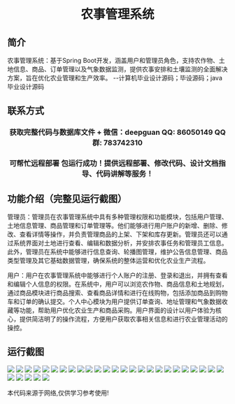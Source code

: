 <p><h1 align="center">农事管理系统</h1></p>

## 简介
农事管理系统：基于Spring Boot开发，涵盖用户和管理员角色，支持农作物、土地信息、商品、订单管理以及气象数据监测，提供农事安排和土壤监测的全面解决方案，旨在优化农业管理和生产效率。    --计算机毕业设计源码；毕设源码；java毕业设计源码


## 联系方式
<p><h3 align="center">获取完整代码与数据库文件 + 微信：deepguan QQ: 86050149 QQ群: 783742310</h3></p>
<p><h3 align="center">可帮忙远程部署 包运行成功！提供远程部署、修改代码、设计文档指导、代码讲解等服务！</h3></p>

## 功能介绍（完整见运行截图）
管理员：管理员在农事管理系统中具有多种管理权限和功能模块，包括用户管理、土地信息管理、商品管理和订单管理等。他们能够进行用户账户的新增、删除、修改、查看详情等操作，并负责管理商品的上架、下架和库存更新。管理员还可以通过系统界面对土地进行查看、编辑和数据分析，并安排农事任务和管理员工信息。此外，管理员在系统中能够进行信息查询、轮播图管理，维护公告信息管理、商品类型管理及其它基础数据管理，确保系统的整体运营和优化农业生产流程。

用户：用户在农事管理系统中能够进行个人账户的注册、登录和退出，并拥有查看和编辑个人信息的权限。在系统中，用户可以浏览农作物、商品信息和土地规划，通过商品模块进行商品搜索、查看商品详情和进行在线购物，包括添加商品到购物车和订单的确认提交。个人中心模块为用户提供订单查询、地址管理和气象数据收藏等功能，帮助用户优化农业生产和商品采购。用户界面的设计以用户体验为核心，提供简洁明了的操作流程，方便用户获取农事相关信息和进行农业管理活动的操控。


## 运行截图
![](img/001.jpg)
![](img/002.jpg)
![](img/003.jpg)
![](img/004.jpg)
![](img/005.jpg)
![](img/006.jpg)
![](img/007.jpg)
![](img/008.jpg)
![](img/009.jpg)
![](img/010.jpg)
![](img/011.jpg)
![](img/012.jpg)
![](img/013.jpg)
![](img/014.jpg)
![](img/015.jpg)
![](img/016.jpg)
![](img/017.jpg)
![](img/018.jpg)
![](img/019.jpg)
![](img/020.jpg)
![](img/021.jpg)
![](img/022.jpg)
![](img/023.jpg)
![](img/024.jpg)
![](img/025.jpg)
![](img/026.jpg)
![](img/027.jpg)
![](img/028.jpg)
![](img/029.jpg)
![](img/030.jpg)

<p>本代码来源于网络,仅供学习参考使用!</p>
